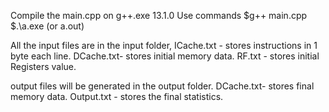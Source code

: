 Compile the main.cpp on g++.exe 13.1.0
Use commands 
$g++ main.cpp
$.\a.exe (or a.out)

All the input files are in the input folder, 
ICache.txt - stores instructions in 1 byte each line.
DCache.txt- stores initial memory data.
RF.txt - stores initial Registers value.

output files will be generated in the output folder.
DCache.txt- stores final memory data.
Output.txt - stores the final statistics.